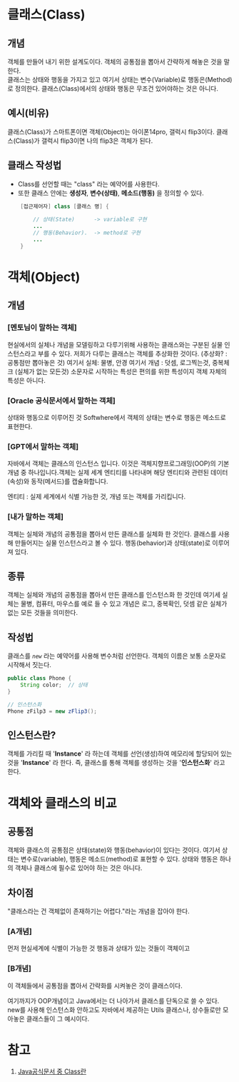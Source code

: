 

# 클래스(Class)


## 개념
객체를 만들어 내기 위한 설계도이다.
객체의 공통점을 뽑아서 간략하게 해놓은 것을 말한다.  
클래스는 상태와 행동을 가지고 있고
여기서 상태는 변수(Variable)로 행동은(Method)로 정의한다.
클래스(Class)에서의 상태와 행동은 무조건 있어야하는 것은 아니다.

## 예시(비유)
클래스(Class)가 스마트폰이면 객체(Object)는 아이폰14pro, 갤럭시 flip3이다. 
클래스(Class)가 갤럭시 flip3이면 나의 flip3은 객체가 된다. 
##  클래스 작성법
- Class를 선언할 때는 "class" 라는 예약어를 사용한다.
- 또한 클래스 안에는 **생성자**, **변수(상태)**, **메소드(행동)** 을 정의할 수 있다. 
~~~Java
	[접근제어자] class [클래스 명] {
	
		// 상태(State)      -> variable로 구현
		...
		// 행동(Behavior).  -> method로 구현
		...
	}
~~~



# 객체(Object)

## 개념
### [멘토님이 말하는 객체] 
현실에서의 실체나 개념을 모델링하고 다루기위해 사용하는 클래스와는 구분된 실물 인스턴스라고 부를 수 있다.
저희가 다루는 클래스는 객체를 추상화한 것이다. 
(추상화? : 공통점만 뽑아놓은 것)
여기서 실체: 물병, 안경 
여기서 개념 : 덧셈, 로그찍는것, 중복체크 (실체가 없는 모든것)
소문자로 시작하는 특성은 편의를 위한 특성이지 객체 자체의 특성은 아니다. 
### [Oracle 공식문서에서 말하는 객체]
상태와 행동으로 이루어진 것
Softwhere에서 객체의 상태는 변수로 행동은 메소드로 표현한다. 
### [GPT에서 말하는 객체]
자바에서 객체는 클래스의 인스턴스 입니다. 이것은 객체지향프로그래밍(OOP)의 기본 개념 중 하나입니다.객체는 실제 세계 엔티티를 나타내며 해당 엔티티와 관련된 데이터(속성)와 동작(메서드)를 캡슐화합니다.

엔티티 : 실제 세계에서 식별 가능한 것, 개념 또는 객체를 가리킵니다. 
### [내가 말하는 객체]
객체는 실체와 개념의 공통점을 뽑아서 만든 클래스를 실체화 한 것인다. 
클래스를 사용해 만들어지는 실물 인스턴스라고 볼 수 있다. 
행동(behavior)과 상태(state)로 이루어져 있다. 

## 종류
객체는 실체와 개념의 공통점을 뽑아서 만든 클래스를 인스턴스화 한 것인데
여기세 실체는 물병, 컴퓨터, 마우스를 예로 들 수 있고 개념은 로그, 중복확인, 덧셈 같은 실체가 없는 모든 것들을 의미한다. 
## 작성법
클래스를 *`new`* 라는 예약어를 사용해 변수처럼 선언한다.
객체의 이름은 보통 소문자로 시작해서 짓는다. 

~~~Java
public class Phone {
	String color;  // 상태	
}

// 인스턴스화
Phone zFilp3 = new zFlip3();
~~~

## 인스턴스란?
객체를 가리킬 때 '**Instance**' 라 하는데
객체를 선언(생성)하여 메모리에 할당되어 있는 것을 '**Instance**' 라 한다. 
즉, 클래스를 통해 객체를 생성하는 것을 '**인스턴스화**' 라고 한다. 


# 객체와 클래스의 비교

##  공통점
객체와 클래스의 공통점은 상태(state)와 행동(behavior)이 있다는 것이다. 
여기서 상태는 변수로(variable), 행동은 메소드(method)로 표현할 수 있다. 
상태와 행동은 하나의 객체나 클래스에 필수로 있어야 하는 것은 아니다.

## 차이점
"클래스라는 건 객체없이 존재하기는 어렵다."라는 개념을 잡아야 한다. 
### [A개념]
먼저 현실세계에 식별이 가능한 것 행동과 상태가 있는 것들이 객체이고
### [B개념]
이 객체들에서 공통점을 뽑아서 간략화를 시켜놓은 것이 클래스이다. 

여기까지가 OOP개념이고 Java에서는 더 나아가서 클래스를 단독으로 쓸 수 있다. 
new를 사용해 인스턴스화 안하고도 자바에서 제공하는 Utils 클래스나, 상수들로만 모아놓은 클래스들이 그 예시이다.
# 참고
1. [Java공식문서 중 Class란](https://docs.oracle.com/javase/tutorial/java/concepts/class.html)